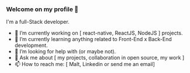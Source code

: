 ### Welcome on my profile 👋

I'm a full-Stack developer.

- 🔭 I’m currently working on [ react-native, ReactJS, NodeJS ] projects.
- 🌱 I’m currently learning anything related to Front-End x Back-End development.
- 🤔 I’m looking for help with (or maybe not).
- 💬 Ask me about [ my projects, collaboration in open source, my work ]
- 📫 How to reach me: [ Malt, Linkedin or send me an email]
